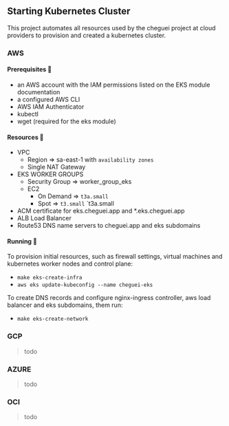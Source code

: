 ## Starting Kubernetes Cluster

This project automates all resources used by the cheguei project at cloud providers to provision and created a kubernetes cluster.

### AWS

#### Prerequisites :scroll:

- an AWS account with the IAM permissions listed on the EKS module documentation
- a configured AWS CLI
- AWS IAM Authenticator
- kubectl
- wget (required for the eks module)

#### Resources :money_with_wings:

-   VPC
    -   Region => sa-east-1 with `availability zones`
    -   Single NAT Gateway
-   EKS WORKER GROUPS
    -   Security Group => worker_group_eks
    -   EC2
        -   On Demand => `t3a.small`
        -   Spot => `t3.small` `t3a.small
-   ACM certificate for eks.cheguei.app and *.eks.cheguei.app
-   ALB Load Balancer
-   Route53 DNS name servers to cheguei.app and eks subdomains

#### Running :scroll:

To provision initial resources, such as firewall settings, virtual machines and kubernetes worker nodes and control plane:
-   `make eks-create-infra`
-   `aws eks update-kubeconfig --name cheguei-eks`

To create DNS records and configure nginx-ingress controller, aws load balancer and eks subdomains, them run:
-   `make eks-create-network`

### GCP

>todo
### AZURE

>todo
### OCI

>todo